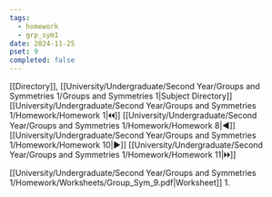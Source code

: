 ```yaml
---
tags:
  - homework
  - grp_sym1
date: 2024-11-25
pset: 9
completed: false
---
```

[[Directory]], [[University/Undergraduate/Second Year/Groups and Symmetries 1/Groups and Symmetries 1|Subject Directory]]
[[University/Undergraduate/Second Year/Groups and Symmetries 1/Homework/Homework 1|🞀🞀]] [[University/Undergraduate/Second Year/Groups and Symmetries 1/Homework/Homework 8|◀]] [[University/Undergraduate/Second Year/Groups and Symmetries 1/Homework/Homework 10|▶]] [[University/Undergraduate/Second Year/Groups and Symmetries 1/Homework/Homework 11|🞂🞂]]

[[University/Undergraduate/Second Year/Groups and Symmetries 1/Homework/Worksheets/Group_Sym_9.pdf|Worksheet]]
1. 
